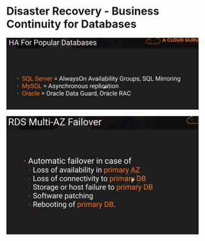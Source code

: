 # Disaster Recovery - Business Continuity for Databases

![HA Popular Databases](https://github.com/MathewT/aws-certified-architect-pro/blob/master/upload/ha-popular-databases.PNG)

![RDS Multi AZ Failover](https://github.com/MathewT/aws-certified-architect-pro/blob/master/upload/rds-multi-az-failover-1.PNG)



